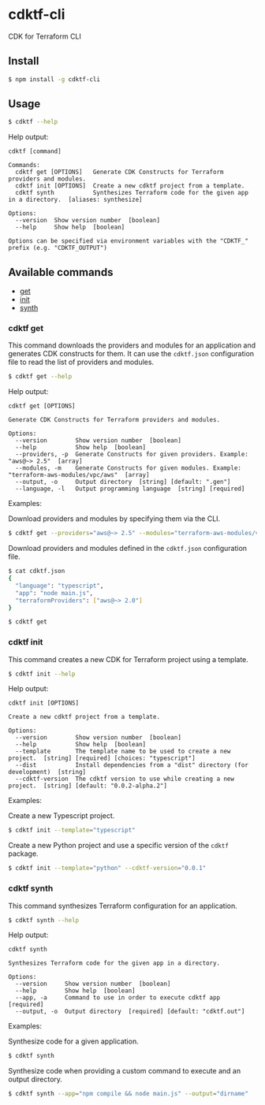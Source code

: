 # cdktf-cli

CDK for Terraform CLI

## Install

```bash
$ npm install -g cdktf-cli
```

## Usage

```bash
$ cdktf --help
```

Help output:

```
cdktf [command]

Commands:
  cdktf get [OPTIONS]   Generate CDK Constructs for Terraform providers and modules.
  cdktf init [OPTIONS]  Create a new cdktf project from a template.
  cdktf synth           Synthesizes Terraform code for the given app in a directory.  [aliases: synthesize]

Options:
  --version  Show version number  [boolean]
  --help     Show help  [boolean]

Options can be specified via environment variables with the "CDKTF_" prefix (e.g. "CDKTF_OUTPUT")
```

## Available commands

* [get](#cdktf-get)
* [init](#cdktf-init)
* [synth](#cdktf-synth)

### cdktf get

This command downloads the providers and modules for an application and 
generates CDK constructs for them. It can use the `cdktf.json` configuration file to read the list of providers
and modules.

```bash
$ cdktf get --help
```

Help output:

```
cdktf get [OPTIONS]

Generate CDK Constructs for Terraform providers and modules.

Options:
  --version        Show version number  [boolean]
  --help           Show help  [boolean]
  --providers, -p  Generate Constructs for given providers. Example: "aws@~> 2.5"  [array]
  --modules, -m    Generate Constructs for given modules. Example: "terraform-aws-modules/vpc/aws"  [array]
  --output, -o     Output directory  [string] [default: ".gen"]
  --language, -l   Output programming language  [string] [required]
```

Examples:

Download providers and modules by specifying them via the CLI.

```bash
$ cdktf get --providers="aws@~> 2.5" --modules="terraform-aws-modules/vpc/aws"
```

Download providers and modules defined in the `cdktf.json` configuration file.

```bash
$ cat cdktf.json
{
  "language": "typescript",
  "app": "node main.js",
  "terraformProviders": ["aws@~> 2.0"]
}
```

```bash
$ cdktf get
```

### cdktf init

This command creates a new CDK for Terraform project using a template.

```sh
$ cdktf init --help
```

Help output:

```
cdktf init [OPTIONS]

Create a new cdktf project from a template.

Options:
  --version        Show version number  [boolean]
  --help           Show help  [boolean]
  --template       The template name to be used to create a new project.  [string] [required] [choices: "typescript"]
  --dist           Install dependencies from a "dist" directory (for development)  [string]
  --cdktf-version  The cdktf version to use while creating a new project.  [string] [default: "0.0.2-alpha.2"]
```

Examples:

Create a new Typescript project.

```bash
$ cdktf init --template="typescript"
```

Create a new Python project and use a specific version of the `cdktf` package.

```bash
$ cdktf init --template="python" --cdktf-version="0.0.1"
```

### cdktf synth

This command synthesizes Terraform configuration for an application.

```sh
$ cdktf synth --help
```

Help output:

```
cdktf synth

Synthesizes Terraform code for the given app in a directory.

Options:
  --version     Show version number  [boolean]
  --help        Show help  [boolean]
  --app, -a     Command to use in order to execute cdktf app  [required]
  --output, -o  Output directory  [required] [default: "cdktf.out"]
```

Examples:

Synthesize code for a given application.

```bash
$ cdktf synth
```

Synthesize code when providing a custom command to execute and an output directory.

```bash
$ cdktf synth --app="npm compile && node main.js" --output="dirname"
```
